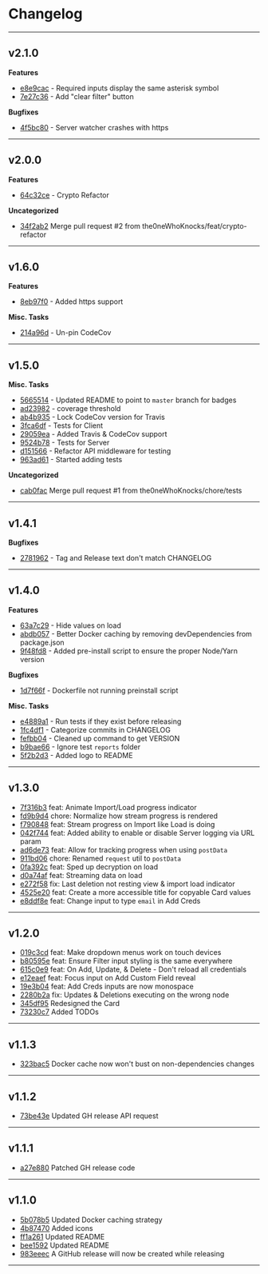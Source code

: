 # Changelog
---

## v2.1.0

**Features**
- [e8e9cac](https://github.com/the0neWhoKnocks/password-manager/commit/e8e9cac) - Required inputs display the same asterisk symbol
- [7e27c36](https://github.com/the0neWhoKnocks/password-manager/commit/7e27c36) - Add "clear filter" button

**Bugfixes**
- [4f5bc80](https://github.com/the0neWhoKnocks/password-manager/commit/4f5bc80) - Server watcher crashes with https

---

## v2.0.0

**Features**
- [64c32ce](https://github.com/the0neWhoKnocks/password-manager/commit/64c32ce) - Crypto Refactor

**Uncategorized**
- [34f2ab2](https://github.com/the0neWhoKnocks/password-manager/commit/34f2ab2) Merge pull request #2 from the0neWhoKnocks/feat/crypto-refactor

---

## v1.6.0

**Features**
- [8eb97f0](https://github.com/the0neWhoKnocks/password-manager/commit/8eb97f0) - Added https support

**Misc. Tasks**
- [214a96d](https://github.com/the0neWhoKnocks/password-manager/commit/214a96d) - Un-pin CodeCov

---

## v1.5.0

**Misc. Tasks**
- [5665514](https://github.com/the0neWhoKnocks/password-manager/commit/5665514) - Updated README to point to `master` branch for badges
- [ad23982](https://github.com/the0neWhoKnocks/password-manager/commit/ad23982) - coverage threshold
- [ab4b935](https://github.com/the0neWhoKnocks/password-manager/commit/ab4b935) - Lock CodeCov version for Travis
- [3fca6df](https://github.com/the0neWhoKnocks/password-manager/commit/3fca6df) - Tests for Client
- [29059ea](https://github.com/the0neWhoKnocks/password-manager/commit/29059ea) - Added Travis & CodeCov support
- [9524b78](https://github.com/the0neWhoKnocks/password-manager/commit/9524b78) - Tests for Server
- [d151566](https://github.com/the0neWhoKnocks/password-manager/commit/d151566) - Refactor API middleware for testing
- [963ad61](https://github.com/the0neWhoKnocks/password-manager/commit/963ad61) - Started adding tests

**Uncategorized**
- [cab0fac](https://github.com/the0neWhoKnocks/password-manager/commit/cab0fac) Merge pull request #1 from the0neWhoKnocks/chore/tests

---

## v1.4.1

**Bugfixes**
- [2781962](https://github.com/the0neWhoKnocks/password-manager/commit/2781962) - Tag and Release text don't match CHANGELOG

---

## v1.4.0

**Features**
- [63a7c29](https://github.com/the0neWhoKnocks/password-manager/commit/63a7c29) - Hide values on load
- [abdb057](https://github.com/the0neWhoKnocks/password-manager/commit/abdb057) - Better Docker caching by removing devDependencies from package.json
- [9f48fd8](https://github.com/the0neWhoKnocks/password-manager/commit/9f48fd8) - Added pre-install script to ensure the proper Node/Yarn version

**Bugfixes**
- [1d7f66f](https://github.com/the0neWhoKnocks/password-manager/commit/1d7f66f) - Dockerfile not running preinstall script

**Misc. Tasks**
- [e4889a1](https://github.com/the0neWhoKnocks/password-manager/commit/e4889a1) - Run tests if they exist before releasing
- [1fc4df1](https://github.com/the0neWhoKnocks/password-manager/commit/1fc4df1) - Categorize commits in CHANGELOG
- [fefbb04](https://github.com/the0neWhoKnocks/password-manager/commit/fefbb04) - Cleaned up command to get VERSION
- [b9bae66](https://github.com/the0neWhoKnocks/password-manager/commit/b9bae66) - Ignore test `reports` folder
- [5f2b2d3](https://github.com/the0neWhoKnocks/password-manager/commit/5f2b2d3) - Added logo to README

---

## v1.3.0

- [7f316b3](https://github.com/the0neWhoKnocks/password-manager/commit/7f316b3) feat: Animate Import/Load progress indicator
- [fd9b9d4](https://github.com/the0neWhoKnocks/password-manager/commit/fd9b9d4) chore: Normalize how stream progress is rendered
- [f790848](https://github.com/the0neWhoKnocks/password-manager/commit/f790848) feat: Stream progress on Import like Load is doing
- [042f744](https://github.com/the0neWhoKnocks/password-manager/commit/042f744) feat: Added ability to enable or disable Server logging via URL param
- [ad6de73](https://github.com/the0neWhoKnocks/password-manager/commit/ad6de73) feat: Allow for tracking progress when using `postData`
- [911bd06](https://github.com/the0neWhoKnocks/password-manager/commit/911bd06) chore: Renamed `request` util to `postData`
- [0fa392c](https://github.com/the0neWhoKnocks/password-manager/commit/0fa392c) feat: Sped up decryption on load
- [d0a74af](https://github.com/the0neWhoKnocks/password-manager/commit/d0a74af) feat: Streaming data on load
- [e272f58](https://github.com/the0neWhoKnocks/password-manager/commit/e272f58) fix: Last deletion not resting view & import load indicator
- [4525e20](https://github.com/the0neWhoKnocks/password-manager/commit/4525e20) feat: Create a more accessible title for copyable Card values
- [e8ddf8e](https://github.com/the0neWhoKnocks/password-manager/commit/e8ddf8e) feat: Change input to type `email` in Add Creds

---

## v1.2.0

- [019c3cd](https://github.com/the0neWhoKnocks/password-manager/commit/019c3cd) feat: Make dropdown menus work on touch devices
- [b80595e](https://github.com/the0neWhoKnocks/password-manager/commit/b80595e) feat: Ensure Filter input styling is the same everywhere
- [615c0e9](https://github.com/the0neWhoKnocks/password-manager/commit/615c0e9) feat: On Add, Update, & Delete - Don't reload all credentials
- [e12eaef](https://github.com/the0neWhoKnocks/password-manager/commit/e12eaef) feat: Focus input on Add Custom Field reveal
- [19e3b04](https://github.com/the0neWhoKnocks/password-manager/commit/19e3b04) feat: Add Creds inputs are now monospace
- [2280b2a](https://github.com/the0neWhoKnocks/password-manager/commit/2280b2a) fix: Updates & Deletions executing on the wrong node
- [345df95](https://github.com/the0neWhoKnocks/password-manager/commit/345df95) Redesigned the Card
- [73230c7](https://github.com/the0neWhoKnocks/password-manager/commit/73230c7) Added TODOs

---

## v1.1.3

- [323bac5](https://github.com/the0neWhoKnocks/password-manager/commit/323bac5) Docker cache now won't bust on non-dependencies changes

---

## v1.1.2

- [73be43e](https://github.com/the0neWhoKnocks/password-manager/commit/73be43e) Updated GH release API request

---

## v1.1.1

- [a27e880](https://github.com/the0neWhoKnocks/password-manager/commit/a27e880) Patched GH release code

---

## v1.1.0

- [5b078b5](https://github.com/the0neWhoKnocks/password-manager/commit/5b078b5) Updated Docker caching strategy
- [4b87470](https://github.com/the0neWhoKnocks/password-manager/commit/4b87470) Added icons
- [ff1a261](https://github.com/the0neWhoKnocks/password-manager/commit/ff1a261) Updated README
- [bee1592](https://github.com/the0neWhoKnocks/password-manager/commit/bee1592) Updated README
- [983eeec](https://github.com/the0neWhoKnocks/password-manager/commit/983eeec) A GitHub release will now be created while releasing

---
